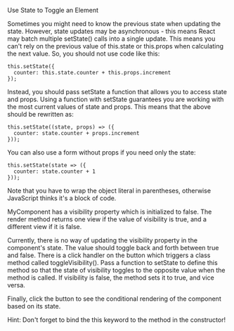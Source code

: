 Use State to Toggle an Element


Sometimes you might need to know the previous state when updating the state. However, state updates may be asynchronous - this means React may batch multiple setState() calls into a single update. This means you can't rely on the previous value of this.state or this.props when calculating the next value. So, you should not use code like this:

    this.setState({
      counter: this.state.counter + this.props.increment
    });
Instead, you should pass setState a function that allows you to access state and props. Using a function with setState guarantees you are working with the most current values of state and props. This means that the above should be rewritten as:

    this.setState((state, props) => ({
      counter: state.counter + props.increment
    }));
You can also use a form without props if you need only the state:

    this.setState(state => ({
      counter: state.counter + 1
    }));
Note that you have to wrap the object literal in parentheses, otherwise JavaScript thinks it's a block of code.

MyComponent has a visibility property which is initialized to false. The render method returns one view if the value of visibility is true, and a different view if it is false.

Currently, there is no way of updating the visibility property in the component's state. The value should toggle back and forth between true and false. There is a click handler on the button which triggers a class method called toggleVisibility(). Pass a function to setState to define this method so that the state of visibility toggles to the opposite value when the method is called. If visibility is false, the method sets it to true, and vice versa.

Finally, click the button to see the conditional rendering of the component based on its state.

Hint: Don't forget to bind the this keyword to the method in the constructor!
